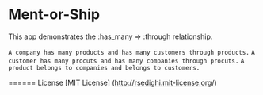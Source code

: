 Ment-or-Ship
======
This app demonstrates the :has_many => :through relationship. 

```A company has many products and has many customers through products.```
```A customer has many procuts and has many companies through procuts.```
```A product belongs to companies and belongs to customers.```




======
License 
[MIT License] (http://rsedighi.mit-license.org/)
